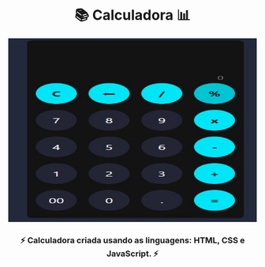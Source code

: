 <h1 align="center">📚 Calculadora 📊</h1>
<img width="584px" height="372px" src="src/calculator.jpeg">
<h3 align="center"> ⚡ Calculadora criada usando as linguagens: HTML, CSS e JavaScript. ⚡</h3>